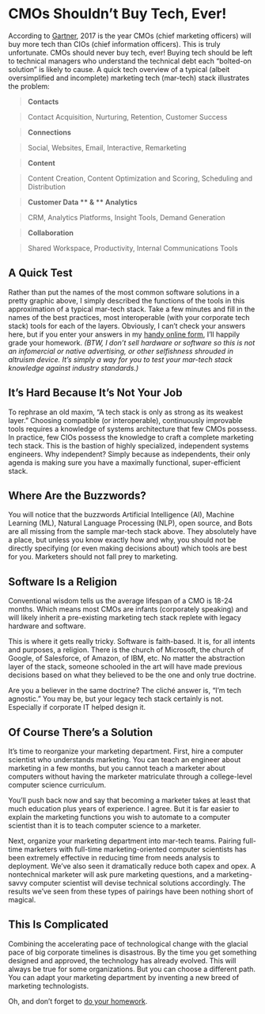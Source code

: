 # CMOs Shouldn’t Buy Tech, Ever!

According to [Gartner](https://www.gartner.com/webinar/1871515), 2017 is the year CMOs \(chief marketing officers\) will buy more tech than CIOs \(chief information officers\). This is truly unfortunate. CMOs should never buy tech, ever! Buying tech should be left to technical managers who understand the technical debt each “bolted-on solution” is likely to cause. A quick tech overview of a typical \(albeit oversimplified and incomplete\) marketing tech \(mar-tech\) stack illustrates the problem:

> **Contacts**

> Contact Acquisition, Nurturing, Retention, Customer Success

> **Connections**

> Social, Websites, Email, Interactive, Remarketing

> **Content**

> Content Creation, Content Optimization and Scoring, Scheduling and Distribution

> **Customer Data **
> **&**
> ** Analytics**

> CRM, Analytics Platforms, Insight Tools, Demand Generation

> **Collaboration**

> Shared Workspace, Productivity, Internal Communications Tools

## A Quick Test

Rather than put the names of the most common software solutions in a pretty graphic above, I simply described the functions of the tools in this approximation of a typical mar-tech stack. Take a few minutes and fill in the names of the best practices, most interoperable \(with your corporate tech stack\) tools for each of the layers. Obviously, I can’t check your answers here, but if you enter your answers in my [handy online form](https://www.shellypalmer.com/mar-tech-stack-homework/), I’ll happily grade your homework. _\(BTW, I don’t sell hardware or software so this is not an infomercial or native advertising, or other selfishness shrouded in altruism device. It’s simply a way for you to test your mar-tech stack knowledge against industry standards.\)_

## It’s Hard Because It’s Not Your Job

To rephrase an old maxim, “A tech stack is only as strong as its weakest layer.” Choosing compatible \(or interoperable\), continuously improvable tools requires a knowledge of systems architecture that few CMOs possess. In practice, few CIOs possess the knowledge to craft a complete marketing tech stack. This is the bastion of highly specialized, independent systems engineers. Why independent? Simply because as independents, their only agenda is making sure you have a maximally functional, super-efficient stack.

## Where Are the Buzzwords?

You will notice that the buzzwords Artificial Intelligence \(AI\), Machine Learning \(ML\), Natural Language Processing \(NLP\), open source, and Bots are all missing from the sample mar-tech stack above. They absolutely have a place, but unless you know exactly how and why, you should not be directly specifying \(or even making decisions about\) which tools are best for you. Marketers should not fall prey to marketing.

## Software Is a Religion

Conventional wisdom tells us the average lifespan of a CMO is 18-24 months. Which means most CMOs are infants \(corporately speaking\) and will likely inherit a pre-existing marketing tech stack replete with legacy hardware and software.

This is where it gets really tricky. Software is faith-based. It is, for all intents and purposes, a religion. There is the church of Microsoft, the church of Google, of Salesforce, of Amazon, of IBM, etc. No matter the abstraction layer of the stack, someone schooled in the art will have made previous decisions based on what they believed to be the one and only true doctrine.

Are you a believer in the same doctrine? The cliché answer is, “I’m tech agnostic.” You may be, but your legacy tech stack certainly is not. Especially if corporate IT helped design it.

## Of Course There’s a Solution

It’s time to reorganize your marketing department. First, hire a computer scientist who understands marketing. You can teach an engineer about marketing in a few months, but you cannot teach a marketer about computers without having the marketer matriculate through a college-level computer science curriculum.

You’ll push back now and say that becoming a marketer takes at least that much education plus years of experience. I agree. But it is far easier to explain the marketing functions you wish to automate to a computer scientist than it is to teach computer science to a marketer.

Next, organize your marketing department into mar-tech teams. Pairing full-time marketers with full-time marketing-oriented computer scientists has been extremely effective in reducing time from needs analysis to deployment. We’ve also seen it dramatically reduce both capex and opex. A nontechnical marketer will ask pure marketing questions, and a marketing-savvy computer scientist will devise technical solutions accordingly. The results we’ve seen from these types of pairings have been nothing short of magical.

## This Is Complicated

Combining the accelerating pace of technological change with the glacial pace of big corporate timelines is disastrous. By the time you get something designed and approved, the technology has already evolved. This will always be true for some organizations. But you can choose a different path. You can adapt your marketing department by inventing a new breed of marketing technologists.

Oh, and don’t forget to [do your homework](https://www.shellypalmer.com/mar-tech-stack-homework/).

